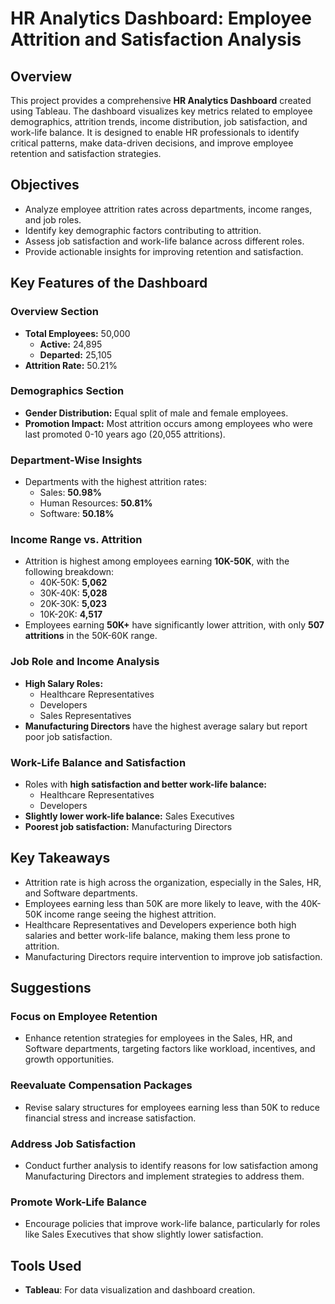 # HR Analytics Dashboard: Employee Attrition and Satisfaction Analysis  

## Overview  
This project provides a comprehensive **HR Analytics Dashboard** created using Tableau. The dashboard visualizes key metrics related to employee demographics, attrition trends, income distribution, job satisfaction, and work-life balance. It is designed to enable HR professionals to identify critical patterns, make data-driven decisions, and improve employee retention and satisfaction strategies.  

## Objectives  
- Analyze employee attrition rates across departments, income ranges, and job roles.  
- Identify key demographic factors contributing to attrition.  
- Assess job satisfaction and work-life balance across different roles.  
- Provide actionable insights for improving retention and satisfaction.  

## Key Features of the Dashboard  

### Overview Section  
- **Total Employees:** 50,000  
  - **Active:** 24,895  
  - **Departed:** 25,105  
- **Attrition Rate:** 50.21%  

### Demographics Section  
- **Gender Distribution:** Equal split of male and female employees.  
- **Promotion Impact:** Most attrition occurs among employees who were last promoted 0-10 years ago (20,055 attritions).  

### Department-Wise Insights  
- Departments with the highest attrition rates:  
  - Sales: **50.98%**  
  - Human Resources: **50.81%**  
  - Software: **50.18%**  

### Income Range vs. Attrition  
- Attrition is highest among employees earning **10K-50K**, with the following breakdown:  
  - 40K-50K: **5,062**  
  - 30K-40K: **5,028**  
  - 20K-30K: **5,023**  
  - 10K-20K: **4,517**  
- Employees earning **50K+** have significantly lower attrition, with only **507 attritions** in the 50K-60K range.  

### Job Role and Income Analysis  
- **High Salary Roles:**  
  - Healthcare Representatives  
  - Developers  
  - Sales Representatives  
- **Manufacturing Directors** have the highest average salary but report poor job satisfaction.  

### Work-Life Balance and Satisfaction  
- Roles with **high satisfaction and better work-life balance:**  
  - Healthcare Representatives  
  - Developers  
- **Slightly lower work-life balance:** Sales Executives  
- **Poorest job satisfaction:** Manufacturing Directors  

## Key Takeaways  
- Attrition rate is high across the organization, especially in the Sales, HR, and Software departments.  
- Employees earning less than 50K are more likely to leave, with the 40K-50K income range seeing the highest attrition.  
- Healthcare Representatives and Developers experience both high salaries and better work-life balance, making them less prone to attrition.  
- Manufacturing Directors require intervention to improve job satisfaction.  

## Suggestions  

### Focus on Employee Retention  
- Enhance retention strategies for employees in the Sales, HR, and Software departments, targeting factors like workload, incentives, and growth opportunities.  

### Reevaluate Compensation Packages  
- Revise salary structures for employees earning less than 50K to reduce financial stress and increase satisfaction.  

### Address Job Satisfaction  
- Conduct further analysis to identify reasons for low satisfaction among Manufacturing Directors and implement strategies to address them.  

### Promote Work-Life Balance  
- Encourage policies that improve work-life balance, particularly for roles like Sales Executives that show slightly lower satisfaction.  

## Tools Used  
- **Tableau**: For data visualization and dashboard creation.  
